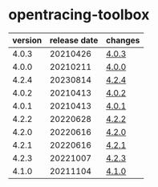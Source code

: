 # opentracing-toolbox	


|version|release date|changes|
|---|---|---|
|4.0.3|20210426|[4.0.3](./4.0.3-20210426.md)|
|4.0.0|20210211|[4.0.0](./4.0.0-20210211.md)|
|4.2.4|20230814|[4.2.4](./4.2.4-20230814.md)|
|4.0.2|20210413|[4.0.2](./4.0.2-20210413.md)|
|4.0.1|20210413|[4.0.1](./4.0.1-20210413.md)|
|4.2.2|20220628|[4.2.2](./4.2.2-20220628.md)|
|4.2.0|20220616|[4.2.0](./4.2.0-20220616.md)|
|4.2.1|20220616|[4.2.1](./4.2.1-20220616.md)|
|4.2.3|20221007|[4.2.3](./4.2.3-20221007.md)|
|4.1.0|20211104|[4.1.0](./4.1.0-20211104.md)|
